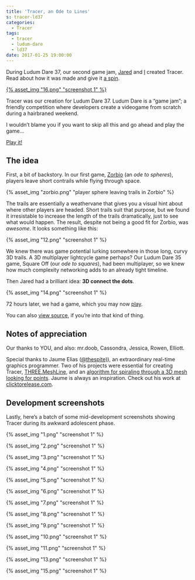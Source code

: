 ```yaml
---
title: 'Tracer, an Ode to Lines'
s: tracer-ld37
categories:
  - Tracer
tags:
  - tracer
  - ludum-dare
  - ld37
date: 2017-01-25 19:00:00
---
```


During Ludum Dare 37, our second game jam,
[Jared](https://twitter.com/caramelcode) and [I](https://twitter.com/mwcz)
created Tracer.  Read about how it was made and give it [a
spin](http://scripta.co/tracer/).

[{% asset_img "16.png" "screenshot 1" %}](http://scripta.co)

<!-- more -->

Tracer was our creation for Ludum Dare 37\.  Ludum Dare is a “game jam”; a
friendly competition where developers create a videogame from scratch during a
hairbraned weekend.

I wouldn’t blame you if you want to skip all this and go ahead and play the
game…

[Play it!](http://scripta.co/tracer/)

## The idea

First, a bit of backstory.  In our first game, [Zorbio](http://zor.bio/) (an _ode to
spheres_), players leave short contrails while flying through space.

{% asset_img "zorbio.png" "player sphere leaving trails in Zorbio" %}

The trails are essentially a weathervane that gives you a visual hint about
where other players are headed.  Short trails suit that purpose, but we found
it irresistable to increase the length of the trails dramatically, just to see
what would happen.  The result, despite not being a good fit for Zorbio, was
_awesome_.  It looks something like this:

{% asset_img "12.png" "screenshot 1" %}

We knew there was game potential lurking somewhere in those long, curvy 3D
trails.  A 3D multiplayer lightcycle game perhaps?  Our Ludum Dare 35 game,
Square Off (our _ode to squares_), had been multiplayer, so we knew how much
complexity networking adds to an already tight timeline.

Then Jared had a brilliant idea: **3D connect the dots**.

{% asset_img "14.png" "screenshot 1" %}

72 hours later, we had a game, which you may now [play](http://scripta.co/tracer/).

You can also [view source](https://github.com/ScriptaGames/Tracer), if you’re into that kind of thing.

## Notes of appreciation

Our thanks to YOU, and also: mr.doob, Cassondra, Jessica, Rowen, Elliott.

Special thanks to Jaume Elias ([@thespite)](https://twitter.com/thespite)), an
extraordinary real-time graphics programmer.  Two of his projects were
essential for creating Tracer, [THREE.MeshLine](https://github.com/spite/THREE.MeshLine), and an [algorithm
for spiraling through a 3D mesh looking for points](https://github.com/spite/THREE.MeshLine/blob/master/demo/js/main-shape.js#L90).  Jaume is
always an inspiration.  Check out his work at [clicktorelease.com](https://www.clicktorelease.com/).

## Development screenshots

Lastly, here’s a batch of some mid-development screenshots showing Tracer
during its awkward adolescent phase.

{% asset_img "1.png" "screenshot 1" %}

{% asset_img "2.png" "screenshot 1" %}

{% asset_img "3.png" "screenshot 1" %}

{% asset_img "4.png" "screenshot 1" %}

{% asset_img "5.png" "screenshot 1" %}

{% asset_img "6.png" "screenshot 1" %}

{% asset_img "7.png" "screenshot 1" %}

{% asset_img "8.png" "screenshot 1" %}

{% asset_img "9.png" "screenshot 1" %}

{% asset_img "10.png" "screenshot 1" %}

{% asset_img "11.png" "screenshot 1" %}

{% asset_img "13.png" "screenshot 1" %}

{% asset_img "15.png" "screenshot 1" %}
